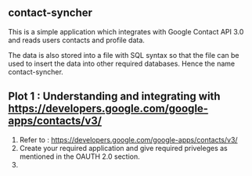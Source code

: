 ## contact-syncher

This is a simple application which integrates with Google Contact API 3.0 
and reads users contacts and profile data.

The data is also stored into a file with SQL syntax so that the file can be 
used to insert the data into other required databases. Hence the name contact-syncher.
 
 ## Plot 1 : Understanding and integrating with https://developers.google.com/google-apps/contacts/v3/
 1) Refer to : https://developers.google.com/google-apps/contacts/v3/
 2) Create your required application and give required priveleges as mentioned in the OAUTH 2.0 section.
 3) 